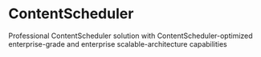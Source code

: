 # ContentScheduler
Professional ContentScheduler solution with ContentScheduler-optimized enterprise-grade and enterprise scalable-architecture capabilities
